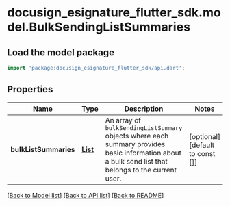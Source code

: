 # docusign_esignature_flutter_sdk.model.BulkSendingListSummaries

## Load the model package
```dart
import 'package:docusign_esignature_flutter_sdk/api.dart';
```

## Properties
Name | Type | Description | Notes
------------ | ------------- | ------------- | -------------
**bulkListSummaries** | [**List<BulkSendingListSummary>**](BulkSendingListSummary.md) | An array of `bulkSendingListSummary` objects where each summary provides basic information about a bulk send list that belongs to the current user. | [optional] [default to const []]

[[Back to Model list]](../README.md#documentation-for-models) [[Back to API list]](../README.md#documentation-for-api-endpoints) [[Back to README]](../README.md)


